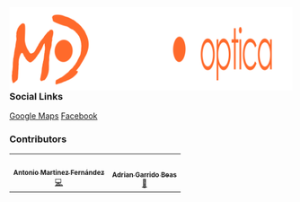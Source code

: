 <img src="https://raw.githubusercontent.com/AntonioMrtz/MayorOpticaWeb/master/assets/imgs/icons/MayorOptica_fondoNULL.png"
     style="float: left; margin-right: 10px;" />

### Social Links

[Google Maps](https://goo.gl/maps/RSQb5gg4NfQNF8u19)
[Facebook](https://www.facebook.com/people/Mayor-%C3%93ptica-Puente-Tocinos/100054706842854/)
### Contributors

<table>
  <tr>
    <td align="center"><a href="https://github.com/AntonioMrtz"><img src="https://avatars.githubusercontent.com/u/60626957?s=400&u=0ded0c4e084d7aea817e4623e2cb89590bcab6a2&v=4" width="100px;" alt=""/><br /><sub><b>Antonio Martinez Fernández</b></sub></a><br /><a href="https://antoniomrtz.github.io/Antonio-Martinez-Portafolio/" title="Code">💻</a></td>
    <td align="center"><a href="https://www.artstation.com/er_camarero"><img src="https://cdnb.artstation.com/p/users/avatars/001/799/079/large/7b178a59b8acb3d6e74b4c17b24a3cb3.jpg?1581854027" width="100px;" alt=""/><br /><sub><b>Adrian Garrido Beas</b></sub></a><br /><a href="https://www.artstation.com/er_camarero" title="Bug reports">🎨</td>
  </tr>
</table>


 
